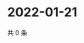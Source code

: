 # 2022-01-21

共 0 条

<!-- BEGIN WEIBO -->
<!-- 最后更新时间 Fri Jan 21 2022 11:00:36 GMT+0800 (China Standard Time) -->

<!-- END WEIBO -->
